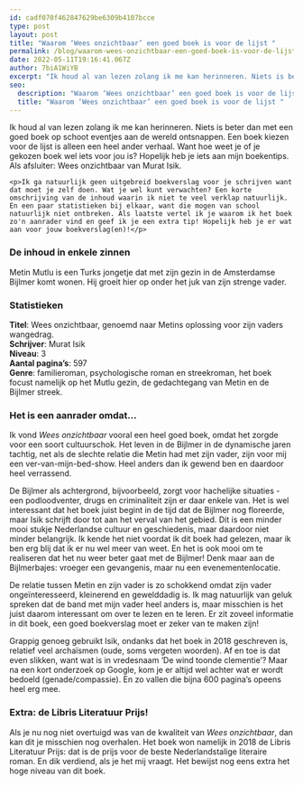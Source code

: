 ```yaml
---
id: cadf070f462847629be6309b4107bcce
type: post
layout: post
title: "Waarom ‘Wees onzichtbaar’ een goed boek is voor de lijst "
permalink: /blog/waarom-wees-onzichtbaar-een-goed-boek-is-voor-de-lijst-/
date: 2022-05-11T19:16:41.067Z
author: 7biA1WiYB
excerpt: "Ik houd al van lezen zolang ik me kan herinneren. Niets is beter dan met een goed boek op schoot eventjes aan de wereld ontsnappen. Een boek kiezen voor de lijst is alleen een heel ander verhaal. Want hoe weet je of je gekozen boek wel iets voor jou is? Hopelijk heb je iets aan mijn boekentips. Als afsluiter: Wees onzichtbaar van Murat Isik.  "
seo:
  description: "Waarom ‘Wees onzichtbaar’ een goed boek is voor de lijst "
  title: "Waarom ‘Wees onzichtbaar’ een goed boek is voor de lijst "
---
```

Ik houd al van lezen zolang ik me kan herinneren. Niets is beter dan met een goed boek op schoot eventjes aan de wereld ontsnappen. Een boek kiezen voor de lijst is alleen een heel ander verhaal. Want hoe weet je of je gekozen boek wel iets voor jou is? Hopelijk heb je iets aan mijn boekentips. Als afsluiter: Wees onzichtbaar van Murat Isik.  

    <p>Ik ga natuurlijk geen uitgebreid boekverslag voor je schrijven want dat moet je zelf doen. Wat je wel kunt verwachten? Een korte omschrijving van de inhoud waarin ik niet te veel verklap natuurlijk. En een paar statistieken bij elkaar, want die mogen van school natuurlijk niet ontbreken. Als laatste vertel ik je waarom ik het boek zo'n aanrader vind en geef ik je een extra tip! Hopelijk heb je er wat aan voor jouw boekverslag(en)!</p>
<h3>De inhoud in enkele zinnen</h3>
<p>Metin Mutlu is een Turks jongetje dat met zijn gezin in de Amsterdamse Bijlmer komt wonen. Hij groeit hier op onder het juk van zijn strenge vader.</p>
<h3>Statistieken</h3>
<p><strong>Titel</strong>: Wees onzichtbaar, genoemd naar Metins oplossing voor zijn vaders wangedrag.<br><strong>Schrijver</strong>: Murat Isik<br><strong>Niveau</strong>: 3<br><strong>Aantal pagina’s</strong>: 597<br><strong>Genre</strong>: familieroman, psychologische roman en streekroman, het boek focust namelijk op het Mutlu gezin, de gedachtegang van Metin en de Bijlmer streek.</p>
<h3>Het is een aanrader omdat...</h3>
<p>Ik vond <em>Wees onzichtbaar </em>vooral een heel goed boek, omdat het zorgde voor een soort cultuurschok. Het leven in de Bijlmer in de dynamische jaren tachtig, net als de slechte relatie die Metin had met zijn vader, zijn voor mij een ver-van-mijn-bed-show. Heel anders dan ik gewend ben en daardoor heel verrassend.</p>
<p>De Bijlmer als achtergrond, bijvoorbeeld, zorgt voor hachelijke situaties - een podloodventer, drugs en criminaliteit zijn er daar enkele van. Het is wel interessant dat het boek juist begint in de tijd dat de Bijlmer nog floreerde, maar Isik schrijft door tot aan het verval van het gebied. Dit is een minder mooi stukje Nederlandse cultuur en geschiedenis, maar daardoor niet minder belangrijk. Ik kende het niet voordat ik dit boek had gelezen, maar ik ben erg blij dat ik er nu wel meer van weet. En het is ook mooi om te realiseren dat het nu weer beter gaat met de Bijlmer! Denk maar aan de Bijlmerbajes: vroeger een gevangenis, maar nu een evenementenlocatie.</p>
<p>De relatie tussen Metin en zijn vader is zo schokkend omdat zijn vader ongeïnteresseerd, kleinerend en gewelddadig is. Ik mag natuurlijk van geluk spreken dat de band met mijn vader heel anders is, maar misschien is het juist daarom interessant om over te lezen en te leren. Er zit zoveel informatie in dit boek, een goed boekverslag moet er zeker van te maken zijn!</p>
<p>Grappig genoeg gebruikt Isik, ondanks dat het boek in 2018 geschreven is, relatief veel archaïsmen (oude, soms vergeten woorden). Af en toe is dat even slikken, want wat is in vredesnaam ‘De wind toonde clementie’? Maar na een kort onderzoek op Google, kom je er altijd wel achter wat er wordt bedoeld (genade/compassie). En zo vallen die bijna 600 pagina’s opeens heel erg mee.</p>
<h3>Extra: de Libris Literatuur Prijs!</h3>
<p>Als je nu nog niet overtuigd was van de kwaliteit van <em>Wees onzichtbaar</em>, dan kan dit je misschien nog overhalen. Het boek won namelijk in 2018 de Libris Literatuur Prijs: dat is de prijs voor de beste Nederlandstalige literaire roman. En dik verdiend, als je het mij vraagt. Het bewijst nog eens extra het hoge niveau van dit boek.</p>  
